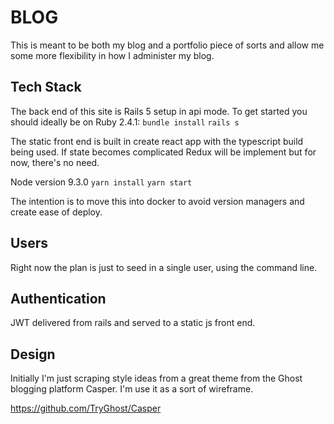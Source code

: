 # BLOG 
This is meant to be both my blog and a portfolio piece of sorts and allow me some more flexibility in how I administer my blog.

## Tech Stack
The back end of this site is Rails 5 setup in api mode.
To get started you should ideally be on Ruby 2.4.1:
`bundle install`
`rails s`

The static front end is built in create react app with the typescript build being used. If state becomes complicated Redux will be implement but for now, there's no need.

Node version 9.3.0
`yarn install`
`yarn start`

The intention is to move this into docker to avoid version managers and create ease of deploy.

## Users
Right now the plan is just to seed in a single user, using the command line.

## Authentication
JWT delivered from rails and served to a static js front end. 

## Design
Initially I'm just scraping style ideas from a great theme from the Ghost blogging platform Casper. I'm use it as a sort of wireframe.

https://github.com/TryGhost/Casper
